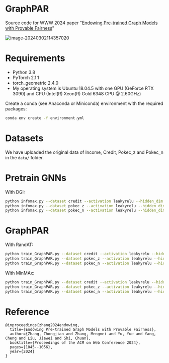 # GraphPAR
Source code for WWW 2024 paper "[Endowing Pre-trained Graph Models with Provable Fairness](https://arxiv.org/pdf/2402.12161)"

![image-20240302114357020](http://img.dreamcodecity.cn/img/image-20240302114357020.png)

# Requirements
- Python 3.8
- PyTorch 2.1.1
- torch_geometric 2.4.0
- My operating system is Ubuntu 18.04.5 with one GPU (GeForce RTX 3090) and CPU (Intel(R) Xeon(R) Gold 6348 CPU @ 2.60GHz)

Create a conda (see Anaconda or Miniconda) environment with the required packages:
```sh
conda env create -f environment.yml
```



# Datasets
We have uploaded the original data of Income, Credit, Pokec_z and Pokec_n in the `data/` folder.

# Pretrain GNNs
With DGI:
```sh
python infomax.py --dataset credit --activation leakyrelu --hidden_dim 18 --num_layer 2 --pre_epochs 2000 --pre_lr 0.001 --weight_decay 1e-05
python infomax.py --dataset pokec_z --activation leakyrelu --hidden_dim 24 --num_layer 2 --pre_epochs 2000 --pre_lr 0.001 --weight_decay 0.0
python infomax.py --dataset pokec_n --activation leakyrelu --hidden_dim 24 --num_layer 2 --pre_epochs 2000 --pre_lr 0.001 --weight_decay 0.0
```

# GraphPAR
With RandAT:
```sh
python train_GraphPAR.py --dataset credit --activation leakyrelu --hidden_dim 18 --num_layer 2 --pre_epochs 2000 --pre_lr 0.001 --weight_decay 1e-05 --perturb_epsilon 0.7 --adv_loss_weight 0 --random_attack_num_samples 500 --tune_epochs 1000 --data_aug
python train_GraphPAR.py --dataset pokec_z --activation leakyrelu --hidden_dim 24 --num_layer 2 --pre_epochs 2000 --pre_lr 0.001 --weight_decay 0.0 --perturb_epsilon 0.5 --adv_loss_weight 0 --random_attack_num_samples 500 --tune_epochs 1000 --data_aug
python train_GraphPAR.py --dataset pokec_n --activation leakyrelu --hidden_dim 24 --num_layer 2 --pre_epochs 2000 --pre_lr 0.001 --weight_decay 0.0 --perturb_epsilon 0.5 --adv_loss_weight 0 --random_attack_num_samples 500 --tune_epochs 500 --data_aug
```

With MinMAx:
```sh
python train_GraphPAR.py --dataset credit --activation leakyrelu --hidden_dim 18 --num_layer 2 --pre_epochs 2000 --pre_lr 0.001 --weight_decay 1e-05 --perturb_epsilon 0.5 --adv_loss_weight 0.1 --random_attack_num_samples 20 --tune_epochs 1000
python train_GraphPAR.py --dataset pokec_z --activation leakyrelu --hidden_dim 24 --num_layer 2 --pre_epochs 2000 --pre_lr 0.001 --weight_decay 0.0 --perturb_epsilon 0.5 --adv_loss_weight 0.8 --random_attack_num_samples 100 --tune_epochs 1000
python train_GraphPAR.py --dataset pokec_n --activation leakyrelu --hidden_dim 24 --num_layer 2 --pre_epochs 2000 --pre_lr 0.001 --weight_decay 0.0 --perturb_epsilon 0.5 --adv_loss_weight 0.1 --random_attack_num_samples 20 --tune_epochs 1000
```


# Reference

```
@inproceedings{zhang2024endowing,
  title={Endowing Pre-trained Graph Models with Provable Fairness},
  author={Zhang, Zhongjian and Zhang, Mengmei and Yu, Yue and Yang, Cheng and Liu, Jiawei and Shi, Chuan},
  booktitle={Proceedings of the ACM on Web Conference 2024},
  pages={1045--1056},
  year={2024}
}
```
